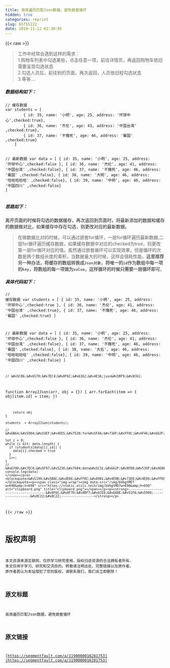 ```yaml
---
title: 高效遍历匹配Json数据，避免嵌套循环
hidden: true
categories: reprint
slug: 65f55222
date: 2018-11-12 02:30:05
---
```


{{< raw >}}
<blockquote>&#x5DE5;&#x4F5C;&#x4E2D;&#x7ECF;&#x5E38;&#x4F1A;&#x9047;&#x5230;&#x8FD9;&#x6837;&#x7684;&#x9700;&#x6C42;&#xFF1A;<br>1.&#x8D2D;&#x7269;&#x8F66;&#x5217;&#x8868;&#x4E2D;&#x52FE;&#x9009;&#x67D0;&#x4E9B;&#xFF0C;&#x70B9;&#x51FB;&#x4EFB;&#x610F;&#x4E00;&#x9879;&#xFF0C;&#x524D;&#x5F80;&#x8BE6;&#x60C5;&#x9875;&#xFF0C;&#x518D;&#x8FD4;&#x56DE;&#x8D2D;&#x7269;&#x8F66;&#x4F9D;&#x65E7;&#x9700;&#x8981;&#x5448;&#x73B0;&#x52FE;&#x9009;&#x72B6;&#x6001;<br>2.&#x52FE;&#x9009;&#x4EBA;&#x5458;&#x540E;&#xFF0C;&#x524D;&#x5F80;&#x522B;&#x7684;&#x9875;&#x9762;&#xFF0C;&#x518D;&#x6B21;&#x8FD4;&#x56DE;&#xFF0C;&#x4EBA;&#x5458;&#x4F9D;&#x65E7;&#x7A0B;&#x52FE;&#x9009;&#x72B6;&#x6001;<br>3.&#x7B49;&#x7B49;....</blockquote><h5><strong>&#x6570;&#x636E;&#x7ED3;&#x6784;&#x5982;&#x4E0B;&#xFF1A;</strong></h5><pre><code>// &#x7F13;&#x5B58;&#x6570;&#x636E;
var students = [
        { id: 35, name: &apos;&#x5C0F;&#x660E;&apos;, age: 25, address: &apos;&#x73AF;&#x7403;&#x4E2D;&#x5FC3;&apos;,checked:true},
        { id: 36, name: &apos;&#x6770;&#x4F26;&apos;, age: 41, address: &apos;&#x4E2D;&#x56FD;&#x53F0;&#x6E7E;&apos; ,checked:true},
        { id: 37, name: &apos;&#x4E0D;&#x64B8;&#x6B7B;&apos;, age: 46, address: &apos;&#x9709;&#x56FD;&apos; ,checked:true}
    ]
    
 // &#x6700;&#x65B0;&#x6570;&#x636E;
var data = [
        { id: 35, name: &apos;&#x5C0F;&#x660E;&apos;, age: 25, address: &apos;&#x73AF;&#x7403;&#x4E2D;&#x5FC3;&apos;,checked:false },
        { id: 36, name: &apos;&#x6770;&#x4F26;&apos;, age: 41, address: &apos;&#x4E2D;&#x56FD;&#x53F0;&#x6E7E;&apos; ,checked:false},
        { id: 37, name: &apos;&#x4E0D;&#x64B8;&#x6B7B;&apos;, age: 46, address: &apos;&#x9709;&#x56FD;&apos; ,checked:false},
        { id: 38, name: &apos;&#x5927;&#x660E;&apos;, age: 46, address: &apos;&#x54C8;&#x54C8;&#x54C8;&#x54C8;&#x54C8;&apos; ,checked:false},
        { id: 39, name: &apos;&#x4E2D;&#x660E;&apos;, age: 46, address: &apos;&#x4E2D;&#x56FD;&#x56DB;&#x5DDD;&apos; ,checked:false}
    ]</code></pre><h5><strong>&#x601D;&#x8DEF;&#x5982;&#x4E0B;&#xFF1A;</strong></h5><p>&#x79BB;&#x5F00;&#x9875;&#x9762;&#x7684;&#x65F6;&#x5019;&#x5C06;&#x52FE;&#x9009;&#x7684;&#x6570;&#x636E;&#x7F13;&#x5B58;&#xFF0C;&#x518D;&#x6B21;&#x8FD4;&#x56DE;&#x5230;&#x9875;&#x9762;&#x65F6;&#xFF0C;&#x5C06;&#x6700;&#x65B0;&#x6DFB;&#x52A0;&#x7684;&#x6570;&#x636E;&#x548C;&#x7F13;&#x5B58;&#x7684;&#x6570;&#x636E;&#x505A;&#x5BF9;&#x6BD4;&#xFF0C;&#x5982;&#x679C;&#x7F13;&#x5B58;&#x4E2D;&#x5B58;&#x5728;&#x52FE;&#x9009;&#xFF0C;&#x5219;&#x66F4;&#x6539;&#x5BF9;&#x5E94;&#x7684;&#x6700;&#x65B0;&#x6570;&#x636E;&#x3002;</p><blockquote>&#x5728;&#x505A;&#x6570;&#x636E;&#x6BD4;&#x5BF9;&#x7684;&#x65F6;&#x5019;&#xFF0C;&#x53EF;&#x4EE5;&#x901A;&#x8FC7;&#x5D4C;&#x5957;for&#x5FAA;&#x73AF;&#xFF0C;&#x4E00;&#x5C42;for&#x5FAA;&#x73AF;&#x904D;&#x5386;&#x6700;&#x65B0;&#x6570;&#x636E;,&#x4E8C;&#x5C42;for&#x5FAA;&#x73AF;&#x904D;&#x5386;&#x7F13;&#x5B58;&#x6570;&#x636E;&#xFF0C;&#x5982;&#x679C;&#x7F13;&#x5B58;&#x6570;&#x636E;&#x4E2D;&#x5BF9;&#x5E94;&#x7684;checked&#x4E3A;true&#xFF0C;&#x5219;&#x66F4;&#x6539;&#x7B2C;&#x4E00;&#x5C42;for&#x5FAA;&#x73AF;&#x5BF9;&#x5E94;&#x7684;&#x503C;&#x3002;&#x867D;&#x7136;&#x901A;&#x8FC7;&#x5D4C;&#x5957;&#x5FAA;&#x73AF;&#x53EF;&#x4EE5;&#x5B9E;&#x73B0;&#x6548;&#x679C;&#xFF0C;&#x4F46;&#x662F;&#x5FAA;&#x73AF;&#x7684;&#x6B21;&#x6570;&#x662F;&#x4E24;&#x4E2A;&#x6570;&#x7EC4;&#x957F;&#x5EA6;&#x7684;&#x4E58;&#x79EF;&#xFF0C;&#x5F53;&#x6570;&#x636E;&#x91CF;&#x5927;&#x7684;&#x65F6;&#x5019;&#xFF0C;&#x8FD9;&#x6837;&#x4F1A;&#x5F88;&#x8017;&#x6027;&#x80FD;&#x3002;<strong>&#x8FD9;&#x91CC;&#x63A8;&#x8350;&#x53E6;&#x4E00;&#x79CD;&#x529E;&#x6CD5;&#xFF0C;&#x5C06;&#x7F13;&#x5B58;&#x7684;&#x6570;&#x7EC4;&#x8F6C;&#x6362;&#x6210;<code>Json&#x5BF9;&#x8C61;</code>&#xFF0C;&#x5C06;&#x552F;&#x4E00;&#x7684;<code>id</code>&#x4F5C;&#x4E3A;&#x6570;&#x7EC4;&#x4E2D;&#x6BCF;&#x4E00;&#x9879;&#x7684;<code>key</code>&#xFF0C;&#x5C06;&#x6570;&#x7EC4;&#x7684;&#x6BCF;&#x4E00;&#x9879;&#x505A;&#x4E3A;<code>value</code>&#xFF0C;&#x8FD9;&#x6837;&#x5FAA;&#x73AF;&#x7684;&#x65F6;&#x5019;&#x53EA;&#x9700;&#x8981;&#x4E00;&#x5C42;&#x5FAA;&#x73AF;&#x5373;&#x53EF;</strong>&#x3002;</blockquote><h5><strong>&#x5177;&#x4F53;&#x4EE3;&#x7801;&#x5982;&#x4E0B;&#xFF1A;</strong></h5><pre><code>// &#x7F13;&#x5B58;&#x6570;&#x636E;
var students = [
        { id: 35, name: &apos;&#x5C0F;&#x660E;&apos;, age: 25, address: &apos;&#x73AF;&#x7403;&#x4E2D;&#x5FC3;&apos;,checked:true },
        { id: 36, name: &apos;&#x6770;&#x4F26;&apos;, age: 41, address: &apos;&#x4E2D;&#x56FD;&#x53F0;&#x6E7E;&apos; ,checked:true},
        { id: 37, name: &apos;&#x4E0D;&#x64B8;&#x6B7B;&apos;, age: 46, address: &apos;&#x9709;&#x56FD;&apos; ,checked:true}
    ]
    
 // &#x6700;&#x65B0;&#x6570;&#x636E;
var data = [
        { id: 35, name: &apos;&#x5C0F;&#x660E;&apos;, age: 25, address: &apos;&#x73AF;&#x7403;&#x4E2D;&#x5FC3;&apos;,checked:false },
        { id: 36, name: &apos;&#x6770;&#x4F26;&apos;, age: 41, address: &apos;&#x4E2D;&#x56FD;&#x53F0;&#x6E7E;&apos; ,checked:false},
        { id: 37, name: &apos;&#x4E0D;&#x64B8;&#x6B7B;&apos;, age: 46, address: &apos;&#x9709;&#x56FD;&apos; ,checked:false},
        { id: 38, name: &apos;&#x5927;&#x540D;&apos;, age: 46, address: &apos;&#x54C8;&#x54C8;&#x54C8;&#x54C8;&#x54C8;&apos; ,checked:false},
        { id: 39, name: &apos;&#x4E2D;&#x660E;&apos;, age: 46, address: &apos;&#x4E2D;&#x56FD;&#x56DB;&#x5DDD;&apos; ,checked:false}
    ]
    
    // &#x5C06;&#x6570;&#x7EC4;&#x8F6C;&#x6362;&#x4E3A;json&#x5BF9;&#x8C61;
function Array2Json(arr, obj = {}) {
        arr.forEach(item =&gt; {
            obj[item.id] = item;
        })

        return obj
    }
    
    students  = Array2Json(students);
    
    // &#x6B64;&#x5904;&#x53EF;&#x4EE5;&#x7528;for&#x5FAA;&#x73AF;&#xFF0C;&#x4F46;&#x662F;&#x63A8;&#x8350;&#x4F7F;&#x7528;while&#xFF0C;&#x56E0;&#x4E3A;while&#x6BD4;for&#x6548;&#x7387;&#x9AD8;
    
    let i = 0;
    while (i &lt; data.length) {
      if (students[data[i].id]) {
        data[i].checked = true
      }
      i++;
    }
    // &#x6700;&#x7EC8;&#x5F97;&#x5230;&#x7684;data&#x5C31;&#x662F;&#x8FD8;&#x539F;&#x4E86;&#x52FE;&#x9009;&#x72B6;&#x6001;&#x7684;&#x6570;&#x636E;&#xFF0C;&#x53EF;&#x4EE5;&#x76F4;&#x63A5;&#x6E32;&#x67D3;&#x5728;&#x754C;&#x9762;&#x4E0A;
    console.log(data)
    </code></pre><blockquote>&#x5199;&#x5B8C;&#x4E86;&#xFF0C;&#x8981;&#x4E0B;&#x73ED;&#x4E86;&#xFF0C;&#x54C8;&#x54C8;&#x54C8;&#x54C8;</blockquote><p><span class="img-wrap"><img data-src="/img/bVbgtMO?w=690&amp;h=690" src="https://static.alili.tech/img/bVbgtMO?w=690&amp;h=690" alt="clipboard.png" title="clipboard.png"></span></p><p><strong>---------------------------------------&#x8F6C;&#x8F7D;&#x8BF7;&#x6CE8;&#x660E;&#x51FA;&#x5904;------------------&#x8C22;&#x8C22;-----------------</strong></p>
{{< /raw >}}

# 版权声明
本文资源来源互联网，仅供学习研究使用，版权归该资源的合法拥有者所有，
本文仅用于学习、研究和交流目的。转载请注明出处、完整链接以及原作者。
原作者若认为本站侵犯了您的版权，请联系我们，我们会立即删除！

## 原文标题
高效遍历匹配Json数据，避免嵌套循环

## 原文链接
[https://segmentfault.com/a/1190000016281753](https://segmentfault.com/a/1190000016281753)

